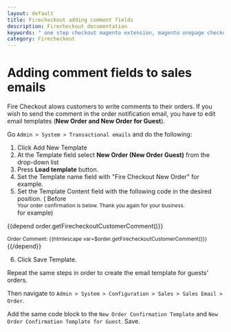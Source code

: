 ```yaml
---
layout: default
title: Firecheckout adding comment fields
description: Firecheckout documentation
keywords: " one step checkout magento extension, magento onepage checkout, magento checkout extension, one step checkout magento, magento edit checkout fields, one step checkout module magento, one step checkout magento mobile, magento one page checkout extension, magento one page checkout responsive, magento one page checkout custom fields, how to create one page checkout magento, how to edit one page checkout magento, checkout module in magento, quick checkout module  "
category: Firecheckout
---
```


# Adding comment fields to sales emails

Fire Checkout alows customers to write comments to their orders. If you wish to send the comment in the order notification email, you have to edit email templates (**New Order and New Order for Guest**).

Go `Admin > System > Transactional emails` and do the following:

1. Click Add New Template
2. At the Template field select **New Order (New Order Guest)** from the drop-down list
3. Press **Load template** button.
4. Set the Template name field with "Fire Checkout New Order" for example.
5. Set the Template Content field with the following code in the desired position. ( Before <p style="font-size:12px; line-height:16px; margin:0;">Your order confirmation is below. Thank you again for your business.</p> for example)

{{depend order.getFirecheckoutCustomerComment()}}
<p style="font-size:12px; line-height:16px; margin:0;" >Order Comment: {{htmlescape var=$order.getFirecheckoutCustomerComment()}}</p>
{{/depend}}

6. Click Save Template.

Repeat the same steps in order to create the email template for guests' orders.

Then navigate to `Admin > System > Configuration > Sales > Sales Email > Order`.

Add the same code block to the `New Order Confirmation Template` and `New Order Confirmation Template for Guest`. Save.